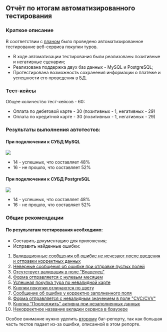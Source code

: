 ## Отчёт по итогам автоматизированного тестирования

### Краткое описание

В соответствии с [планом](https://github.com/MVGIC/QA-Diploma/blob/master/Documentation/Plan.md) было проведено автоматизированное тестирование веб-сервиса покупки туров.

- В ходе автоматизации тестирования были реализованы позитивные и негативные сценарии;
- Реализована поддержка двух баз данных - MySQL и PostgreSQL;
- Протестирована возможность сохранения информации о платеже и успешности его проведения в БД.

### Тест-кейсы

Общее количество тест-кейсов - 60:

- Оплата по дебетовой карте - 30 (позитивных - 1, негативных - 29)
- Оплата по кредитной карте - 30 (позитивных - 1, негативных - 29)

### Результаты выполнения автотестов:

#### При подключении к СУБД MySQL

![](../../untitled28/Screenshots/AllureMySQL.png)

* 14 - успешных, что составляет 48% 
* 16 - не прошло, что составляет 52%

#### При подключении к СУБД PostgreSQL

![](../../untitled28/Screenshots/AllurePostgreSQL.png)

* 14 - успешных, что составляет 48%
* 16 - не прошло, что составляет 52%

### Общие рекомендации

#### По результатам тестирования необходимо:

- Составить документацию для приложения;
- Исправить найденные ошибки:

1) [Валидационные сообщения об ошибке не исчезают после введения и отправки корректных данных](https://github.com/MVGIC/QA-Diploma/issues/1)
2) [Неверные сообщения об ошибке при отправке пустых полей](https://github.com/MVGIC/QA-Diploma/issues/2)
3) [Отсутствует валидация в поле "Владелец"](https://github.com/MVGIC/QA-Diploma/issues/3)
4) [Форма отправляется с нулевым месяцем](https://github.com/MVGIC/QA-Diploma/issues/4)
5) [Успешная покупка тура по невалидной карте](https://github.com/MVGIC/QA-Diploma/issues/5)
6) [Кнопки покупки отличаются по цвету](https://github.com/MVGIC/QA-Diploma/issues/6)
7) [Сообщение об ошибке у корректно заполненного поля](https://github.com/MVGIC/QA-Diploma/issues/7)
8) [Форма отправляется c невалидным значением в поле "CVC/CVV"](https://github.com/MVGIC/QA-Diploma/issues/8)
9) [Кнопка "Продолжить" активна при незаполненных данных](https://github.com/MVGIC/QA-Diploma/issues/9)
10) [Некорректное название вкладки сервиса в браузере](https://github.com/MVGIC/QA-Diploma/issues/10)

Особое внимание нужно уделить [второму](https://github.com/MVGIC/QA-Diploma/issues/2) баг-репорту, так как большая часть тестов падает из-за ошибки, описанной в этом репорте.